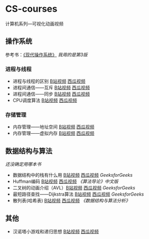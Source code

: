 # CS-courses
计算机系列—可视化动画视频


## 操作系统
参考书：[《现代操作系统》](https://book.douban.com/subject/27096665/)
*我用的是第3版*

### 进程与线程
- 进程与线程的区别 [B站视频](https://www.bilibili.com/video/BV1Wr4y1P7Yr/) [西瓜视频](https://www.ixigua.com/i6926416351611322891/)
- 进程间通信——互斥 [B站视频](https://www.bilibili.com/video/BV1oK4y1n7xH/) [西瓜视频](https://www.ixigua.com/i6929308717422739981/)
- 进程间通信——同步 [B站视频](https://www.bilibili.com/video/BV1Pz4y1m7Hy/) [西瓜视频](https://www.ixigua.com/i6931233743600517635/)
- CPU调度算法 [B站视频](https://www.bilibili.com/video/BV1Kz4y117gZ/) [西瓜视频](https://www.ixigua.com/i6933538059891769864/)

### 存储管理
- 内存管理——地址空间 [B站视频](https://www.bilibili.com/video/BV1oi4y1T7RP/) [西瓜视频](https://www.ixigua.com/i6936087163012383246/)
- 内存管理——虚拟内存 [B站视频](https://www.bilibili.com/video/BV18v411a7Vk/) [西瓜视频](https://www.ixigua.com/i6936087163012383246/)


## 数据结构与算法
*还没确定用哪本书*

- 数据结构中的栈有什么用 [B站视频](https://www.bilibili.com/video/BV1hp4y1x7u9/) [西瓜视频](https://www.ixigua.com/i6917524794283917837/) *GeeksforGeeks*
- Huffman编码 [B站视频](https://www.bilibili.com/video/BV18V411v7px/) [西瓜视频](https://www.ixigua.com/i6934585368893194755/) *《算法导论》中文版*
- 二叉树的动画介绍（AVL）[B站视频](https://www.bilibili.com/video/BV1L54y147zi/) [西瓜视频](https://www.ixigua.com/i6915269175946510859/) *GeeksforGeeks*
- 最短路径查找——Dijkstra算法 [B站视频](https://www.bilibili.com/video/BV1zz4y1m7Nq/) [西瓜视频](https://www.ixigua.com/i6923011690321838599/) *GeeksforGeeks*
- 散列表(哈希表) [B站视频](https://www.bilibili.com/video/BV1if4y1x7QB/) [西瓜视频](https://www.ixigua.com/i6943906705759535619/) *《数据结构与算法分析》*


## 其他
- 汉诺塔小游戏和递归思想 [B站视频](https://www.bilibili.com/video/BV1Zh411y7XB/) [西瓜视频](https://www.ixigua.com/i6920165656168301059/)
